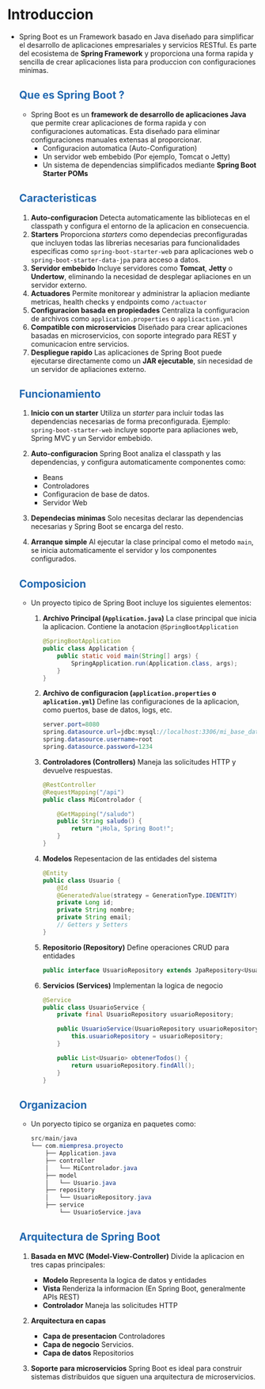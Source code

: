 # Introduccion

* Spring Boot es un Framework basado en Java diseñado para simplificar el desarrollo de aplicaciones empresariales y servicios RESTful. Es parte del ecosistema de **Spring Framework** y proporciona una forma rapida y sencilla de crear aplicaciones lista para produccion con configuraciones minimas.

    ## <span style="color:#2168b0">Que es Spring Boot ?</span>
    
    * Spring Boot es un **framework de desarrollo de aplicaciones Java** que permite crear aplicaciones de forma rapida y con configuraciones automaticas. Esta diseñado para eliminar configuraciones manuales extensas al proporcionar.
        * Configuracion automatica (Auto-Configuration)
        * Un servidor web embebido (Por ejemplo, Tomcat o Jetty)
        * Un sistema de dependencias simplificados mediante **Spring Boot Starter POMs**
        

    ## <span style="color:#2168b0">Caracteristicas</span>
    
    1. **Auto-configuracion** Detecta automaticamente las bibliotecas en el classpath y configura el entorno de la aplicacion en consecuencia.
    2. **Starters** Proporciona *starters* como dependecias preconfiguradas que incluyen todas las librerias necesarias para funcionalidades especificas como `spring-boot-starter-web` para aplicaciones web  o `spring-boot-starter-data-jpa` para acceso a datos.
    3. **Servidor embebido** Incluye servidores como **Tomcat**, **Jetty** o **Undertow**, eliminando la necesidad de desplegar apliaciones en un servidor externo.
    4. **Actuadores** Permite monitorear y administrar la apliacion mediante metricas, health checks y endpoints como `/actuactor`
    5. **Configuracion basada en propiedades** Centraliza la configuracion de archivos como `application.properties` o `applicaction.yml`
    6. **Compatible con microservicios** Diseñado para crear aplicaciones basadas en microservicios, con soporte integrado para REST y comunicacion entre servicios.
    7. **Despliegue rapido** Las aplicaciones de Spring Boot puede ejecutarse directamente como un **JAR ejecutable**, sin necesidad de un servidor de apliaciones externo.
    
    ## <span style="color:#2168b0">Funcionamiento</span>
    
    1. **Inicio con un starter** Utiliza un *starter* para incluir todas las dependencias necesarias de forma preconfigurada. Ejemplo: `spring-boot-starter-web` incluye soporte para apliaciones web, Spring MVC y un Servidor embebido.
    2. **Auto-configuracion** Spring Boot analiza el classpath y las dependencias, y configura automaticamente componentes como:
        * Beans
        * Controladores
        * Configuracion de base de datos.
        * Servidor Web
        
    3. **Dependecias minimas** Solo necesitas declarar las dependencias necesarias y Spring Boot se encarga del resto.
    4. **Arranque simple** Al ejecutar la clase principal como el metodo `main`, se inicia automaticamente el servidor y los componentes configurados.
    
    ## <span style="color:#2168b0">Composicion</span>
    
    * Un proyecto tipico de Spring Boot incluye los siguientes elementos:
    
        1. **Archivo Principal (`Application.java`)** La clase principal que inicia la aplicacion. Contiene la anotacion `@SpringBootApplication`
                    
            ```java
            @SpringBootApplication
            public class Application {
                public static void main(String[] args) {
                    SpringApplication.run(Application.class, args);
                }
            }
            ```

        2. **Archivo de configuracion (`application.properties` o `aplication.yml`)** Define las configuraciones de la aplicacion, como puertos, base de datos, logs, etc.
        
            ```java
            server.port=8080
            spring.datasource.url=jdbc:mysql://localhost:3306/mi_base_datos
            spring.datasource.username=root
            spring.datasource.password=1234
            ```
        3. **Controladores (Controllers)** Maneja las solicitudes HTTP y devuelve respuestas.
        
            ```java
            @RestController
            @RequestMapping("/api")
            public class MiControlador {

                @GetMapping("/saludo")
                public String saludo() {
                    return "¡Hola, Spring Boot!";
                }
            }
            ```
        4. **Modelos** Repesentacion de las entidades del sistema
                        
            ```java
            @Entity
            public class Usuario {
                @Id
                @GeneratedValue(strategy = GenerationType.IDENTITY)
                private Long id;
                private String nombre;
                private String email;
                // Getters y Setters
            }
            ```
        5. **Repositorio (Repository)** Define operaciones CRUD para entidades
        
            ```java
            public interface UsuarioRepository extends JpaRepository<Usuario, Long> {}
            ```
        6. **Servicios (Services)** Implementan la logica de negocio
        
            ```java
            @Service
            public class UsuarioService {
                private final UsuarioRepository usuarioRepository;

                public UsuarioService(UsuarioRepository usuarioRepository) {
                    this.usuarioRepository = usuarioRepository;
                }

                public List<Usuario> obtenerTodos() {
                    return usuarioRepository.findAll();
                }
            }
            ```

    ## <span style="color:#2168b0">Organizacion</span>
    
    * Un poryecto tipico se organiza en paquetes como:
            
        ```java
        src/main/java
        └── com.miempresa.proyecto
            ├── Application.java
            ├── controller
            │   └── MiControlador.java
            ├── model
            │   └── Usuario.java
            ├── repository
            │   └── UsuarioRepository.java
            ├── service
                └── UsuarioService.java
        ```

    ## <span style="color:#2168b0">Arquitectura de Spring Boot</span>
    
    1. **Basada en MVC (Model-View-Controller)** Divide la aplicacion en tres capas principales:
        * **Modelo** Representa la logica de datos y entidades
        * **Vista** Renderiza la informacion (En Spring Boot, generalmente APIs REST)
        * **Controlador** Maneja las solicitudes HTTP
        
    2. **Arquitectura en capas**
        * **Capa de presentacion** Controladores
        * **Capa de negocio** Servicios.
        * **Capa de datos** Repositorios
        
    3. **Soporte para microservicios** Spring Boot es ideal para construir sistemas distribuidos que siguen una arquitectura de microservicios.
    






        
    





            






